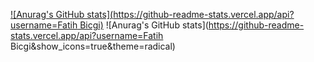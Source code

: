 [![Anurag's GitHub stats](https://github-readme-stats.vercel.app/api?username=Fatih Bicgi)](https://github.com/fatihBicgi/fatihBicgi.git)
![Anurag's GitHub stats](https://github-readme-stats.vercel.app/api?username=Fatih Bicgi&show_icons=true&theme=radical)

